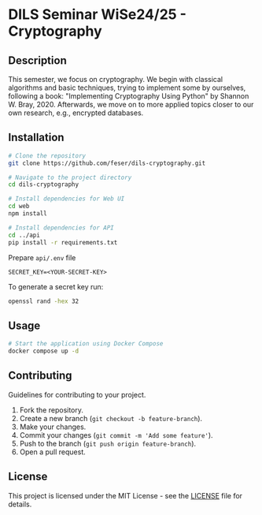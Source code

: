 # DILS Seminar WiSe24/25 - Cryptography

## Description
This semester, we focus on cryptography. We begin with classical algorithms and basic techniques, trying to implement some by ourselves, following a book: "Implementing Cryptography Using Python" by Shannon W. Bray, 2020. Afterwards, we move on to more applied topics closer to our own research, e.g., encrypted databases.

## Installation

```bash
# Clone the repository
git clone https://github.com/feser/dils-cryptography.git

# Navigate to the project directory
cd dils-cryptography

# Install dependencies for Web UI
cd web
npm install

# Install dependencies for API
cd ../api
pip install -r requirements.txt
```

Prepare `api/.env` file

```
SECRET_KEY=<YOUR-SECRET-KEY>
```

To generate a secret key run:

```bash
openssl rand -hex 32
```

## Usage

```bash
# Start the application using Docker Compose
docker compose up -d
```

## Contributing
Guidelines for contributing to your project.

1. Fork the repository.
2. Create a new branch (`git checkout -b feature-branch`).
3. Make your changes.
4. Commit your changes (`git commit -m 'Add some feature'`).
5. Push to the branch (`git push origin feature-branch`).
6. Open a pull request.

## License
This project is licensed under the MIT License - see the [LICENSE](LICENSE) file for details.
